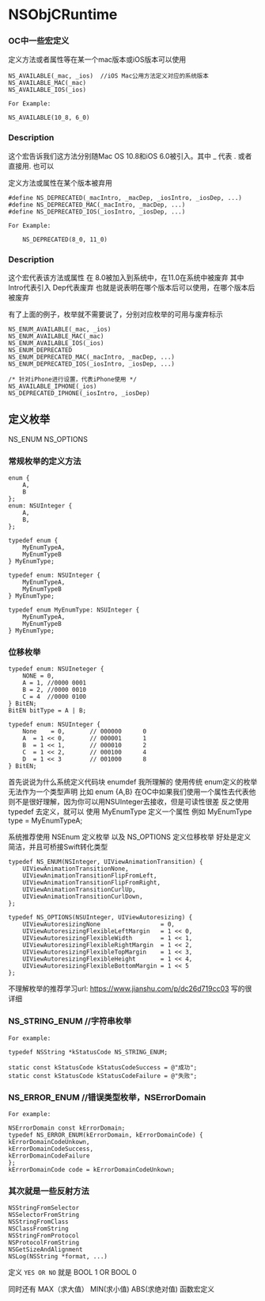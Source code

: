 
# NSObjCRuntime

### OC中一些宏定义


定义方法或者属性等在某一个mac版本或iOS版本可以使用
```
NS_AVAILABLE(_mac, _ios)  //iOS Mac公用方法定义对应的系统版本
NS_AVAILABLE_MAC(_mac)
NS_AVAILABLE_IOS(_ios)

For Example:

NS_AVAILABLE(10_8, 6_0)
```
### Description
这个宏告诉我们这方法分别随Mac OS 10.8和iOS 6.0被引入。其中 _ 代表 . 或者直接用. 也可以


定义方法或属性在某个版本被弃用
```
#define NS_DEPRECATED(_macIntro, _macDep, _iosIntro, _iosDep, ...)
#define NS_DEPRECATED_MAC(_macIntro, _macDep, ...)
#define NS_DEPRECATED_IOS(_iosIntro, _iosDep, ...)

For Example:

    NS_DEPRECATED(8_0, 11_0)
```
### Description
这个宏代表该方法或属性 在 8.0被加入到系统中，在11.0在系统中被废弃
其中 Intro代表引入 Dep代表废弃  也就是说表明在哪个版本后可以使用，在哪个版本后被废弃


有了上面的例子，枚举就不需要说了，分别对应枚举的可用与废弃标示
```
NS_ENUM_AVAILABLE(_mac, _ios)
NS_ENUM_AVAILABLE_MAC(_mac)
NS_ENUM_AVAILABLE_IOS(_ios)
NS_ENUM_DEPRECATED
NS_ENUM_DEPRECATED_MAC(_macIntro, _macDep, ...)
NS_ENUM_DEPRECATED_IOS(_iosIntro, _iosDep, ...)

/* 针对iPhone进行设置，代表iPhone使用 */
NS_AVAILABLE_IPHONE(_ios)
NS_DEPRECATED_IPHONE(_iosIntro, _iosDep)
```

## 定义枚举  
NS_ENUM
NS_OPTIONS

### 常规枚举的定义方法
```
enum {                                
    A,                          
    B                                     
};    
enum: NSUInteger {
    A,
    B,
};

typedef enum {                                    
    MyEnumTypeA,                                     
    MyEnumTypeB                                                        
} MyEnumType;                                                   

typedef enum: NSUInteger { 
    MyEnumTypeA, 
    MyEnumTypeB
} MyEnumType;

typedef enum MyEnumType: NSUInteger {
    MyEnumTypeA,
    MyEnumTypeB
} MyEnumType;

```

### 位移枚举
```
typedef enum: NSUIneteger {
    NONE = 0,
    A = 1, //0000 0001
    B = 2, //0000 0010
    C = 4  //0000 0100
} BitEN;
BitEN bitType = A | B;

typedef enum: NSUInteger {
    None    = 0,       // 000000      0
    A  = 1 << 0,       // 000001      1
    B  = 1 << 1,       // 000010      2
    C  = 1 << 2,       // 000100      4
    D  = 1 << 3        // 001000      8
} BitEN;
```

首先说说为什么系统定义代码块 enumdef
我所理解的 使用传统 enum定义的枚举无法作为一个类型声明
比如 enum {A,B}  在OC中如果我们使用一个属性去代表他 则不是很好理解，因为你可以用NSUInteger去接收，但是可读性很差
反之使用 typedef 去定义，就可以 使用 MyEnumType 定义一个属性 例如 MyEnumType type = MyEnumTypeA;


系统推荐使用 NSEnum 定义枚举 以及 NS_OPTIONS 定义位移枚举 好处是定义简洁，并且可桥接Swift转化类型
```
typedef NS_ENUM(NSInteger, UIViewAnimationTransition) {
    UIViewAnimationTransitionNone,
    UIViewAnimationTransitionFlipFromLeft,
    UIViewAnimationTransitionFlipFromRight,
    UIViewAnimationTransitionCurlUp,
    UIViewAnimationTransitionCurlDown,
};

typedef NS_OPTIONS(NSUInteger, UIViewAutoresizing) {
    UIViewAutoresizingNone                 = 0,
    UIViewAutoresizingFlexibleLeftMargin   = 1 << 0,
    UIViewAutoresizingFlexibleWidth        = 1 << 1,
    UIViewAutoresizingFlexibleRightMargin  = 1 << 2,
    UIViewAutoresizingFlexibleTopMargin    = 1 << 3,
    UIViewAutoresizingFlexibleHeight       = 1 << 4,
    UIViewAutoresizingFlexibleBottomMargin = 1 << 5
};
```


不理解枚举的推荐学习url: https://www.jianshu.com/p/dc26d719cc03 写的很详细


### NS_STRING_ENUM  //字符串枚举
 
 ```
For example:

typedef NSString *kStatusCode NS_STRING_ENUM;

static const kStatusCode kStatusCodeSuccess = @"成功";
static const kStatusCode kStatusCodeFailure = @"失败";

```


### NS_ERROR_ENUM //错误类型枚举，NSErrorDomain

```
For example:

NSErrorDomain const kErrorDomain;
typedef NS_ERROR_ENUM(kErrorDomain, kErrorDomainCode) {
kErrorDomainCodeUnkown,
kErrorDomainCodeSuccess,
kErrorDomainCodeFailure
};
kErrorDomainCode code = kErrorDomainCodeUnkown;
```


### 其次就是一些反射方法
```
NSStringFromSelector
NSSelectorFromString
NSStringFromClass
NSClassFromString
NSStringFromProtocol
NSProtocolFromString
NSGetSizeAndAlignment
NSLog(NSString *format, ...)
```

定义 ``` YES OR NO ```
就是 BOOL 1  OR  BOOL 0

同时还有 MAX（求大值） MIN(求小值)  ABS(求绝对值) 函数宏定义












